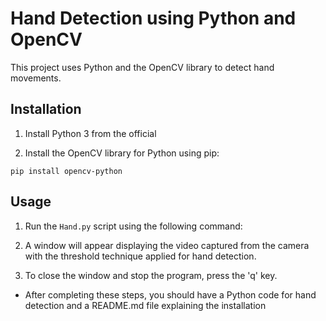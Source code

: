 
# Hand Detection using Python and OpenCV

This project uses Python and the OpenCV library to detect hand movements.

## Installation

1. Install Python 3 from the official 

2. Install the OpenCV library for Python using pip:

```shell
pip install opencv-python
```
## Usage

1. Run the `Hand.py` script using the following command:

2. A window will appear displaying the video captured from the camera with the threshold technique applied for hand detection.

3. To close the window and stop the program, press the 'q' key.

+ After completing these steps, you should have a Python code for hand detection and a README.md file explaining the installation
